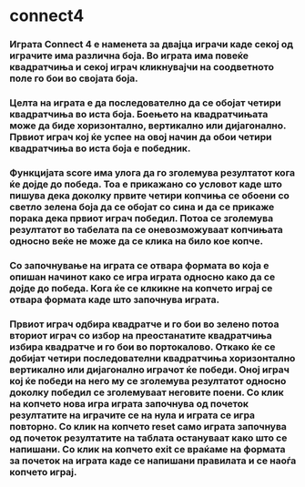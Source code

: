 # connect4
### Играта Connect 4 е наменета за двајца играчи каде секој од играчите има различна боја. Во играта има повеќе квадратчиња и секој играч кликнувајчи на соодветното поле го бои во својата боја. 
### Целта на играта е да последователно да се обојат четири квадратчиња во иста боја. Боењето на квадратчињата може да биде хоризонтално, вертикално или дијагонално. Првиот играч кој ќе успее на овој начин да обои четири квадратчиња во иста боја е победник.

### Функцијата score има улога да го зголемува резултатот кога ќе дојде до победа. Тоа е прикажано со условот каде што пишува дека доколку првите четири копчиња се обоени со светло зелена боја да се обојат со сина и да се прикаже порака дека првиот играч победил. Потоа се зголемува резултатот во табелата па се оневозможуваат копчињата односно веќе не може да се клика на било кое копче.

### Со започнување на играта се отвара формата во која е опишан начинот како се игра играта односно како да се дојде до победа. Кога ќе се клкикне на копчето играј се отвара формата каде што започнува играта.
### Првиот играч одбира квадратче и го бои во зелено потоа вториот играч со избор на преостанатите квадратчиња избира квадратче и го бои во портокалово. Откако ќе се добијат четири последователни квадратчиња хоризонтално вертикално или дијагонално играчот ќе победи. Оној играч кој ќе победи на него му се зголемува резултатот односно доколку победил се зголемуваат неговите поени. Со клик на копчето нова игра играта започнува од почеток резултатите на играчите се на нула и играта се игра повторно. Со клик на копчето reset само играта започнува од почеток резултатите на таблата остануваат како што се напишани. Со клик на копчето exit се враќаме на формата за почеток на играта каде се напишани правилата и се наоѓа копчето играј.
